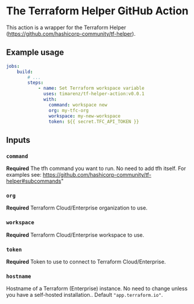 # The Terraform Helper GitHub Action

This action is a wrapper for the Terraform Helper (https://github.com/hashicorp-community/tf-helper).

## Example usage

```yaml
jobs:
    build:
        # ...
        steps:
            - name: Set Terraform workspace variable
              uses: timarenz/tf-helper-action:v0.0.1
              with:
                command: workspace new
                org: my-tfc-org
                workspace: my-new-workspace
                token: ${{ secret.TFC_API_TOKEN }}
```

## Inputs

### `command`

**Required** The tfh command you want to run. No need to add tfh itself. For examples see: https://github.com/hashicorp-community/tf-helper#subcommands"

### `org`

**Required** Terraform Cloud/Enterprise organization to use.

### `workspace`

**Required** Terraform Cloud/Enterprise workspace to use.

### `token`

**Required** Token to use to connect to Terraform Cloud/Enterprise.

### `hostname`

Hostname of a Terraform (Enterprise) instance. No need to change unless you have a self-hosted installation.. Default `"app.terraform.io"`.
